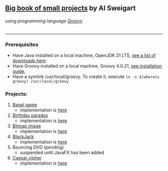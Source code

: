 ## [Big book of small projects](https://nostarch.com/big-book-small-python-projects) by Al Sweigart
###### _using programming language [Groovy](https://groovy-lang.org)_

---

### Prerequisites

* Have Java installed on a local machine, OpenJDK 21 LTS, [see a list of downloads here](https://docs.aws.amazon.com/corretto/latest/corretto-21-ug/downloads-list.html)
* Have Groovy installed on a local machine, Groovy 4.0.21, [see installation guide](https://groovy-lang.org/install.html), 
* Have a symlink /usr/local/groovy. To create it, execute `ln -s $(whereis groovy) /usr/local/groovy`

### Projects:

1. [Bagel game](https://sites.math.washington.edu/~mathcircle/mmc/mmc2010/PicoFermiBagel.pdf)  
    - implementation is [here](src/main/java/com/example/big_book_groovy/bagel)
2. [Birthday paradox](https://en.wikipedia.org/wiki/Birthday_problem)  
    - implementation is [here](src/main/java/com/example/big_book_groovy/birthday)
3. [Bitmap image](src/main/resources/03_bitmap_message.txt)  
    - implementation is [here](src/main/java/com/example/big_book_groovy/bitmap)
4. [BlackJack](https://en.wikipedia.org/wiki/Blackjack)
    - implementation is [here](src/main/java/com/example/big_book_groovy/blackjack)
5. Bouncing DVD (pending)
    - suspended until JavaFX has been added
6. [Caesar cipher](https://en.wikipedia.org/wiki/Caesar_cipher)
    - implementation is [here](src/main/java/com/example/big_book_groovy/caesar)